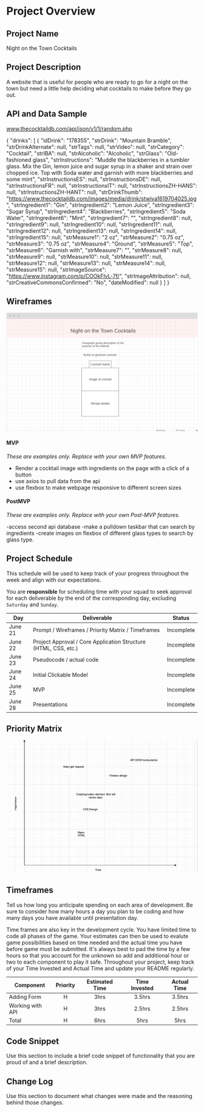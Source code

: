 # Project Overview

## Project Name

Night on the Town Cocktails

## Project Description

A website that is useful for people who are ready to go for a night on the town but need a little help deciding what cocktails to make before they go out.

## API and Data Sample

www.thecocktaildb.com/api/json/v1/1/random.php

{
    "drinks": [
        {
            "idDrink": "178355",
            "strDrink": "Mountain Bramble",
            "strDrinkAlternate": null,
            "strTags": null,
            "strVideo": null,
            "strCategory": "Cocktail",
            "strIBA": null,
            "strAlcoholic": "Alcoholic",
            "strGlass": "Old-fashioned glass",
            "strInstructions": "Muddle the blackberries in a tumbler glass. Mix the Gin, lemon juice and sugar syrup in a shaker and strain over chopped ice. Top with Soda water and garnish with more blackberries and some mint",
            "strInstructionsES": null,
            "strInstructionsDE": null,
            "strInstructionsFR": null,
            "strInstructionsIT": null,
            "strInstructionsZH-HANS": null,
            "strInstructionsZH-HANT": null,
            "strDrinkThumb": "https://www.thecocktaildb.com/images/media/drink/stwiva1619704025.jpg",
            "strIngredient1": "Gin",
            "strIngredient2": "Lemon Juice",
            "strIngredient3": "Sugar Syrup",
            "strIngredient4": "Blackberries",
            "strIngredient5": "Soda Water",
            "strIngredient6": "Mint",
            "strIngredient7": "",
            "strIngredient8": null,
            "strIngredient9": null,
            "strIngredient10": null,
            "strIngredient11": null,
            "strIngredient12": null,
            "strIngredient13": null,
            "strIngredient14": null,
            "strIngredient15": null,
            "strMeasure1": "2 oz",
            "strMeasure2": "0.75 oz",
            "strMeasure3": "0.75 oz",
            "strMeasure4": "Ground",
            "strMeasure5": "Top",
            "strMeasure6": "Garnish with",
            "strMeasure7": "",
            "strMeasure8": null,
            "strMeasure9": null,
            "strMeasure10": null,
            "strMeasure11": null,
            "strMeasure12": null,
            "strMeasure13": null,
            "strMeasure14": null,
            "strMeasure15": null,
            "strImageSource": "https://www.instagram.com/p/COOkFlvL-7f/",
            "strImageAttribution": null,
            "strCreativeCommonsConfirmed": "No",
            "dateModified": null
        }
    ]
}


## Wireframes

![Wireframe](./assets/Wireframe.png)


#### MVP 
*These are examples only. Replace with your own MVP features.*

- Render a cocktail image with ingredients on the page with a click of a button
- use axios to pull data from the api
- use flexbox to make webpage responsive to different screen sizes

#### PostMVP  
*These are examples only. Replace with your own Post-MVP features.*

-access second api database 
-make a pulldown taskbar that can search by ingredients
-create images on flexbox of different glass types to search by glass type.

## Project Schedule

This schedule will be used to keep track of your progress throughout the week and align with our expectations.  

You are **responsible** for scheduling time with your squad to seek approval for each deliverable by the end of the corresponding day, excluding `Saturday` and `Sunday`.

|  Day | Deliverable | Status
|---|---| ---|
|June 21| Prompt / Wireframes / Priority Matrix / Timeframes | Incomplete
|June 22| Project Approval / Core Application Structure (HTML, CSS, etc.) | Incomplete
|June 23| Pseudocode / actual code | Incomplete
|June 24| Initial Clickable Model  | Incomplete
|June 25| MVP | Incomplete
|June 28| Presentations | Incomplete

## Priority Matrix

![PriorityMatrix](./assets/PriorityMatrix.png)

## Timeframes

Tell us how long you anticipate spending on each area of development. Be sure to consider how many hours a day you plan to be coding and how many days you have available until presentation day.

Time frames are also key in the development cycle.  You have limited time to code all phases of the game.  Your estimates can then be used to evalute game possibilities based on time needed and the actual time you have before game must be submitted. It's always best to pad the time by a few hours so that you account for the unknown so add and additional hour or two to each component to play it safe. Throughout your project, keep track of your Time Invested and Actual Time and update your README regularly.

| Component | Priority | Estimated Time | Time Invested | Actual Time |
| --- | :---: |  :---: | :---: | :---: |
| Adding Form | H | 3hrs| 3.5hrs | 3.5hrs |
| Working with API | H | 3hrs| 2.5hrs | 2.5hrs |
| Total | H | 6hrs| 5hrs | 5hrs |

## Code Snippet

Use this section to include a brief code snippet of functionality that you are proud of and a brief description.  


## Change Log
 Use this section to document what changes were made and the reasoning behind those changes.  
